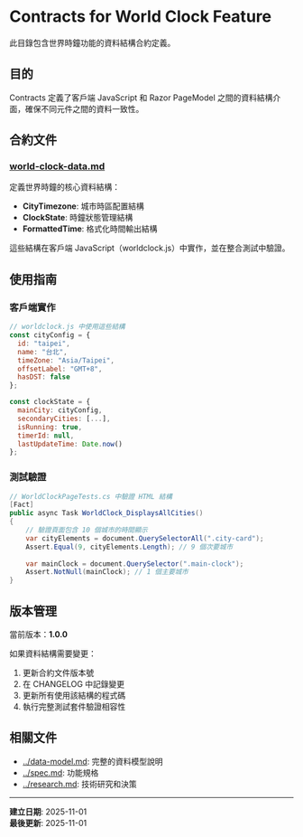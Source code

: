 # Contracts for World Clock Feature

此目錄包含世界時鐘功能的資料結構合約定義。

## 目的

Contracts 定義了客戶端 JavaScript 和 Razor PageModel 之間的資料結構介面，確保不同元件之間的資料一致性。

## 合約文件

### [world-clock-data.md](world-clock-data.md)

定義世界時鐘的核心資料結構：

- **CityTimezone**: 城市時區配置結構
- **ClockState**: 時鐘狀態管理結構
- **FormattedTime**: 格式化時間輸出結構

這些結構在客戶端 JavaScript（worldclock.js）中實作，並在整合測試中驗證。

## 使用指南

### 客戶端實作

```javascript
// worldclock.js 中使用這些結構
const cityConfig = {
  id: "taipei",
  name: "台北",
  timeZone: "Asia/Taipei",
  offsetLabel: "GMT+8",
  hasDST: false
};

const clockState = {
  mainCity: cityConfig,
  secondaryCities: [...],
  isRunning: true,
  timerId: null,
  lastUpdateTime: Date.now()
};
```

### 測試驗證

```csharp
// WorldClockPageTests.cs 中驗證 HTML 結構
[Fact]
public async Task WorldClock_DisplaysAllCities()
{
    // 驗證頁面包含 10 個城市的時間顯示
    var cityElements = document.QuerySelectorAll(".city-card");
    Assert.Equal(9, cityElements.Length); // 9 個次要城市
    
    var mainClock = document.QuerySelector(".main-clock");
    Assert.NotNull(mainClock); // 1 個主要城市
}
```

## 版本管理

當前版本：**1.0.0**

如果資料結構需要變更：

1. 更新合約文件版本號
2. 在 CHANGELOG 中記錄變更
3. 更新所有使用該結構的程式碼
4. 執行完整測試套件驗證相容性

## 相關文件

- [../data-model.md](../data-model.md): 完整的資料模型說明
- [../spec.md](../spec.md): 功能規格
- [../research.md](../research.md): 技術研究和決策

---

**建立日期**: 2025-11-01  
**最後更新**: 2025-11-01
